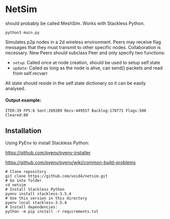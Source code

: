 # NetSim
should probably be called MeshSim. Works with Stackless Python.

```python3 main.py```

Simulates p2p nodes in a 2d wireless environment. Peers may receive flag messages that they must transmit to other specific nodes. Collaboration is necessary.
New Peers should subclass Peer and only specify two functions:

- `setup`: Called once at node creation, should be used to setup self.state
- `update`: Called as long as the node is alive, can send() packets and read from self.recvarr

All state should reside in the self.state dictionary so it can be easily analysed.

#### Output example:

`ITER:39 FPS:6 Sent:269389 Recv:449557 Backlog:178771 Flags:500 Cleared:80`

## Installation

Using PyEnv to install Stackless Python:

https://github.com/pyenv/pyenv-installer

https://github.com/pyenv/pyenv/wiki/common-build-problems

```
# Clone repository
git clone https://github.com/void4/netsim.git
# Go into folder
cd netsim
# Install Stackless Python
pyenv install stackless-3.5.4
# Use this version in this directory
pyenv local stackless-3.5.4
# Install dependencies:
python -m pip install -r requirements.txt
```
